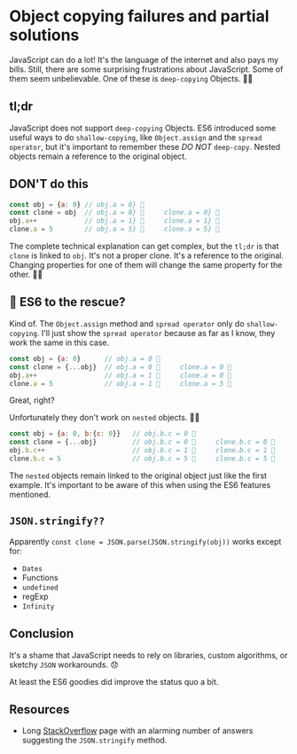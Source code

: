 # Object copying failures and partial solutions

JavaScript can do a lot! It's the language of the internet and also pays my bills. Still, there are some surprising frustrations about JavaScript. Some of them seem unbelievable. One of these is `deep-copying` Objects. 🤦‍♂️

## tl;dr

JavaScript does not support `deep-copying` Objects. ES6 introduced some useful ways to do `shallow-copying`, like `Object.assign` and the `spread operator`, but it's important to remember these _DO NOT_ `deep-copy`. Nested objects remain a reference to the original object.

## DON'T do this

```js
const obj = {a: 0} // obj.a = 0} 🙂
const clone = obj  // obj.a = 0} 🙂     clone.a = 0} 🙂
obj.a++            // obj.a = 1} 🤬     clone.a = 1} 🤬
clone.a = 5        // obj.a = 5} 🤬     clone.a = 5} 🤬
```

The complete technical explanation can get complex, but the `tl;dr` is that `clone` is linked to `obj`. It's not a proper clone. It's a reference to the original. Changing properties for one of them will change the same property for the other. 🤦‍♂️

## 🤞 ES6 to the rescue?

Kind of. The `Object.assign` method and `spread operator` only do `shallow-copying`. I'll just show the `spread operator` because as far as I know, they work the same in this case.

```js
const obj = {a: 0}      // obj.a = 0 🙂
const clone = {...obj}  // obj.a = 0 🙂     clone.a = 0 🙂
obj.a++                 // obj.a = 1 🙂     clone.a = 0 🙂
clone.a = 5             // obj.a = 1 🙂     clone.a = 5 🙂
```

Great, right?

Unfortunately they don't work on `nested` objects. 🤦‍♂️

```js
const obj = {a: 0, b:{c: 0}}   // obj.b.c = 0 🙂
const clone = {...obj}         // obj.b.c = 0 🙂     clone.b.c = 0 🙂
obj.b.c++                      // obj.b.c = 1 🤬     clone.b.c = 1 🤬
clone.b.c = 5                  // obj.b.c = 5 🤬     clone.b.c = 5 🤬
```

The `nested` objects remain linked to the original object just like the first example. It's important to be aware of this when using the ES6 features mentioned.

## `JSON.stringify??`

Apparently `const clone = JSON.parse(JSON.stringify(obj))` works except for:

- `Dates`
- Functions
- `undefined`
- regExp
- `Infinity`

## Conclusion

It's a shame that JavaScript needs to rely on libraries, custom algorithms, or sketchy `JSON` workarounds. 😞

At least the ES6 goodies did improve the status quo a bit.

## Resources

- Long [StackOverflow](https://stackoverflow.com/questions/728360/how-do-i-correctly-clone-a-javascript-object?rq=1) page with an alarming number of answers suggesting the `JSON.stringify` method.
